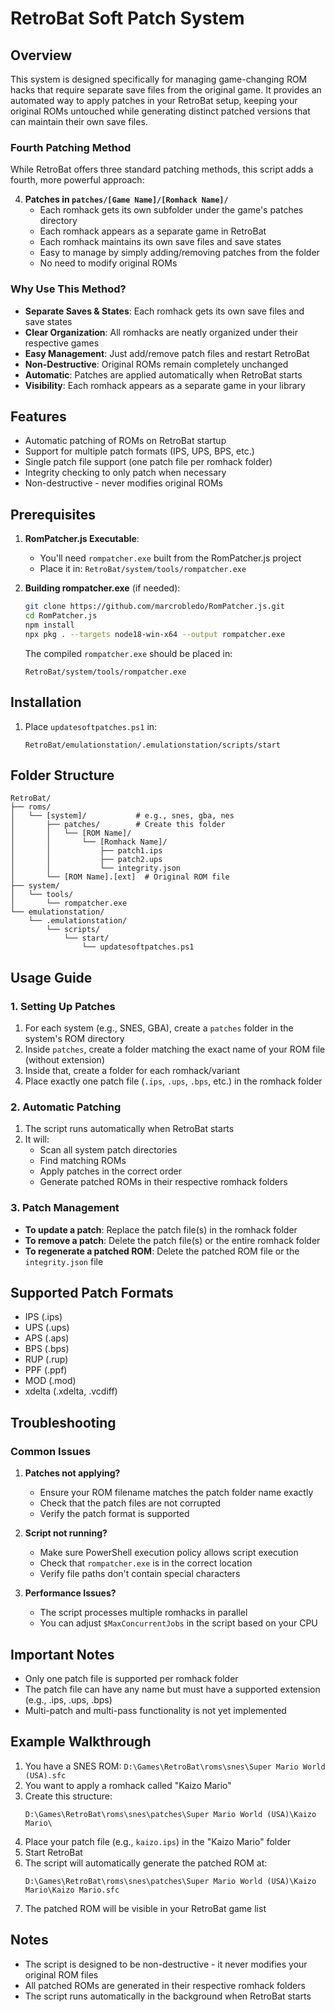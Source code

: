 # RetroBat Soft Patch System

## Overview
This system is designed specifically for managing game-changing ROM hacks that require separate save files from the original game. It provides an automated way to apply patches in your RetroBat setup, keeping your original ROMs untouched while generating distinct patched versions that can maintain their own save files.

### Fourth Patching Method
While RetroBat offers three standard patching methods, this script adds a fourth, more powerful approach:

4. **Patches in `patches/[Game Name]/[Romhack Name]/`**
   - Each romhack gets its own subfolder under the game's patches directory
   - Each romhack appears as a separate game in RetroBat
   - Each romhack maintains its own save files and save states
   - Easy to manage by simply adding/removing patches from the folder
   - No need to modify original ROMs

### Why Use This Method?
- **Separate Saves & States**: Each romhack gets its own save files and save states
- **Clear Organization**: All romhacks are neatly organized under their respective games
- **Easy Management**: Just add/remove patch files and restart RetroBat
- **Non-Destructive**: Original ROMs remain completely unchanged
- **Automatic**: Patches are applied automatically when RetroBat starts
- **Visibility**: Each romhack appears as a separate game in your library

## Features
- Automatic patching of ROMs on RetroBat startup
- Support for multiple patch formats (IPS, UPS, BPS, etc.)
- Single patch file support (one patch file per romhack folder)
- Integrity checking to only patch when necessary
- Non-destructive - never modifies original ROMs

## Prerequisites
1. **RomPatcher.js Executable**:
   - You'll need `rompatcher.exe` built from the RomPatcher.js project
   - Place it in: `RetroBat/system/tools/rompatcher.exe`

2. **Building rompatcher.exe** (if needed):
   ```bash
   git clone https://github.com/marcrobledo/RomPatcher.js.git
   cd RomPatcher.js
   npm install
   npx pkg . --targets node18-win-x64 --output rompatcher.exe
   ```
   
   The compiled `rompatcher.exe` should be placed in:
   ```
   RetroBat/system/tools/rompatcher.exe
   ```

## Installation
1. Place `updatesoftpatches.ps1` in:
   ```
   RetroBat/emulationstation/.emulationstation/scripts/start
   ```

## Folder Structure
```
RetroBat/
├── roms/
│   └── [system]/           # e.g., snes, gba, nes
│       ├── patches/        # Create this folder
│       │   └── [ROM Name]/
│       │       └── [Romhack Name]/
│       │           ├── patch1.ips
│       │           ├── patch2.ups
│       │           └── integrity.json
│       └── [ROM Name].[ext]  # Original ROM file
├── system/
│   └── tools/
│       └── rompatcher.exe
└── emulationstation/
    └── .emulationstation/
        └── scripts/
            └── start/
                └── updatesoftpatches.ps1   
```

## Usage Guide

### 1. Setting Up Patches
1. For each system (e.g., SNES, GBA), create a `patches` folder in the system's ROM directory
2. Inside `patches`, create a folder matching the exact name of your ROM file (without extension)
3. Inside that, create a folder for each romhack/variant
4. Place exactly one patch file (`.ips`, `.ups`, `.bps`, etc.) in the romhack folder

### 2. Automatic Patching
1. The script runs automatically when RetroBat starts
2. It will:
   - Scan all system patch directories
   - Find matching ROMs
   - Apply patches in the correct order
   - Generate patched ROMs in their respective romhack folders

### 3. Patch Management
- **To update a patch**: Replace the patch file(s) in the romhack folder
- **To remove a patch**: Delete the patch file(s) or the entire romhack folder
- **To regenerate a patched ROM**: Delete the patched ROM file or the `integrity.json` file

## Supported Patch Formats
- IPS (.ips)
- UPS (.ups)
- APS (.aps)
- BPS (.bps)
- RUP (.rup)
- PPF (.ppf)
- MOD (.mod)
- xdelta (.xdelta, .vcdiff)

## Troubleshooting

### Common Issues
1. **Patches not applying?**
   - Ensure your ROM filename matches the patch folder name exactly
   - Check that the patch files are not corrupted
   - Verify the patch format is supported

2. **Script not running?**
   - Make sure PowerShell execution policy allows script execution
   - Check that `rompatcher.exe` is in the correct location
   - Verify file paths don't contain special characters

3. **Performance Issues?**
   - The script processes multiple romhacks in parallel
   - You can adjust `$MaxConcurrentJobs` in the script based on your CPU

## Important Notes
- Only one patch file is supported per romhack folder
- The patch file can have any name but must have a supported extension (e.g., .ips, .ups, .bps)
- Multi-patch and multi-pass functionality is not yet implemented

## Example Walkthrough
1. You have a SNES ROM: `D:\Games\RetroBat\roms\snes\Super Mario World (USA).sfc`
2. You want to apply a romhack called "Kaizo Mario"
3. Create this structure:
   ```
   D:\Games\RetroBat\roms\snes\patches\Super Mario World (USA)\Kaizo Mario\
   ```
4. Place your patch file (e.g., `kaizo.ips`) in the "Kaizo Mario" folder
5. Start RetroBat
6. The script will automatically generate the patched ROM at:
   ```
   D:\Games\RetroBat\roms\snes\patches\Super Mario World (USA)\Kaizo Mario\Kaizo Mario.sfc
   ```
7. The patched ROM will be visible in your RetroBat game list

## Notes
- The script is designed to be non-destructive - it never modifies your original ROM files
- All patched ROMs are generated in their respective romhack folders
- The script runs automatically in the background when RetroBat starts
